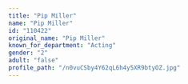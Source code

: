 ```yaml
---
title: "Pip Miller"
name: "Pip Miller"
id: "110422"
original_name: "Pip Miller"
known_for_department: "Acting"
gender: "2"
adult: "false"
profile_path: "/n0vuCSby4Y62qL6h4y5XR9btyOZ.jpg"
---
```

